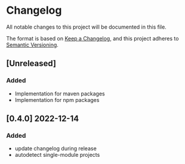 # Changelog

All notable changes to this project will be documented in this file.

The format is based on [Keep a Changelog](https://keepachangelog.com/en/1.0.0/),
and this project adheres to [Semantic Versioning](https://semver.org/spec/v2.0.0.html).

## [Unreleased]
### Added
- Implementation for maven packages
- Implementation for npm packages

## [0.4.0] 2022-12-14

### Added
- update changelog during release
- autodetect single-module projects